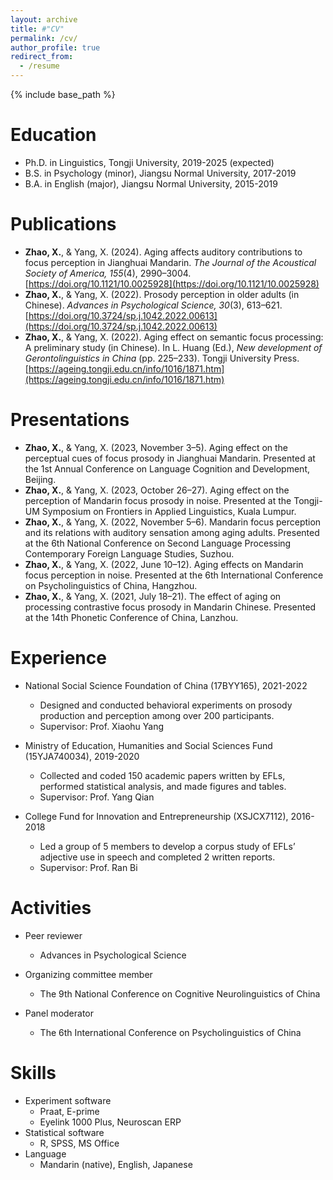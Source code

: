 ```yaml
---
layout: archive
title: #"CV"
permalink: /cv/
author_profile: true
redirect_from:
  - /resume
---
```


{% include base_path %}

Education
======
* Ph.D. in Linguistics, Tongji University, 2019-2025 (expected)
* B.S.  in Psychology (minor), Jiangsu Normal University, 2017-2019
* B.A.  in English (major), Jiangsu Normal University, 2015-2019

Publications
======
* **Zhao, X.**, & Yang, X. (2024). Aging affects auditory contributions to focus perception in Jianghuai Mandarin. *The Journal of the Acoustical Society of America, 155*(4), 2990–3004. [https://doi.org/10.1121/10.0025928](https://doi.org/10.1121/10.0025928)
* **Zhao, X.**, & Yang, X. (2022). Prosody perception in older adults (in Chinese). *Advances in Psychological Science, 30*(3), 613–621. [https://doi.org/10.3724/sp.j.1042.2022.00613](https://doi.org/10.3724/sp.j.1042.2022.00613)
* **Zhao, X.**, & Yang, X. (2022). Aging effect on semantic focus processing: A preliminary study (in Chinese). In L. Huang (Ed.), *New development of Gerontolinguistics in China* (pp. 225–233). Tongji University Press. [https://ageing.tongji.edu.cn/info/1016/1871.htm](https://ageing.tongji.edu.cn/info/1016/1871.htm)
  
Presentations
======
* **Zhao, X.**, & Yang, X. (2023, November 3–5). Aging effect on the perceptual cues of focus prosody in Jianghuai Mandarin. Presented at the 1st Annual Conference on Language Cognition and Development, Beijing.
* **Zhao, X.**, & Yang, X. (2023, October 26–27). Aging effect on the perception of Mandarin focus prosody in noise. Presented at the Tongji-UM Symposium on Frontiers in Applied Linguistics, Kuala Lumpur.
* **Zhao, X.**, & Yang, X. (2022, November 5–6). Mandarin focus perception and its relations with auditory sensation among aging adults. Presented at the 6th National Conference on Second Language Processing Contemporary Foreign Language Studies, Suzhou.
* **Zhao, X.**, & Yang, X. (2022, June 10–12). Aging effects on Mandarin focus perception in noise.  Presented at the 6th International Conference on Psycholinguistics of China, Hangzhou.
* **Zhao, X.**, & Yang, X. (2021, July 18–21). The effect of aging on processing contrastive focus prosody in Mandarin Chinese. Presented at the 14th Phonetic Conference of China, Lanzhou.
  
Experience
======
* National Social Science Foundation of China (17BYY165), 2021-2022
  * Designed and conducted behavioral experiments on prosody production and perception among over 200 participants.
  * Supervisor: Prof. Xiaohu Yang

* Ministry of Education, Humanities and Social Sciences Fund (15YJA740034), 2019-2020
  * Collected and coded 150 academic papers written by EFLs, performed statistical analysis, and made figures and tables.
  * Supervisor: Prof. Yang Qian

* College Fund for Innovation and Entrepreneurship (XSJCX7112), 2016-2018
  * Led a group of 5 members to develop a corpus study of EFLs’ adjective use in speech and completed 2 written reports.
  * Supervisor: Prof. Ran Bi
  
Activities
======
* Peer reviewer
  * Advances in Psychological Science
    
* Organizing committee member
  * The 9th National Conference on Cognitive Neurolinguistics of China

* Panel moderator
  * The 6th International Conference on Psycholinguistics of China

  
Skills
======
* Experiment software
  * Praat, E-prime
  * Eyelink 1000 Plus, Neuroscan ERP
* Statistical software
  * R, SPSS, MS Office
* Language
  * Mandarin (native), English, Japanese
